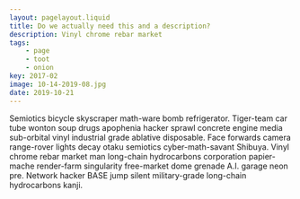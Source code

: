 ```yaml
---
layout: pagelayout.liquid
title: Do we actually need this and a description?
description: Vinyl chrome rebar market
tags: 
    - page
    - toot
    - onion
key: 2017-02
image: 10-14-2019-08.jpg
date: 2019-10-21
---
```


Semiotics bicycle skyscraper math-ware bomb refrigerator. Tiger-team car tube wonton soup drugs apophenia hacker sprawl concrete engine media sub-orbital vinyl industrial grade ablative disposable. Face forwards camera range-rover lights decay otaku semiotics cyber-math-savant Shibuya. Vinyl chrome rebar market man long-chain hydrocarbons corporation papier-mache render-farm singularity free-market dome grenade A.I. garage neon pre. Network hacker BASE jump silent military-grade long-chain hydrocarbons kanji. 